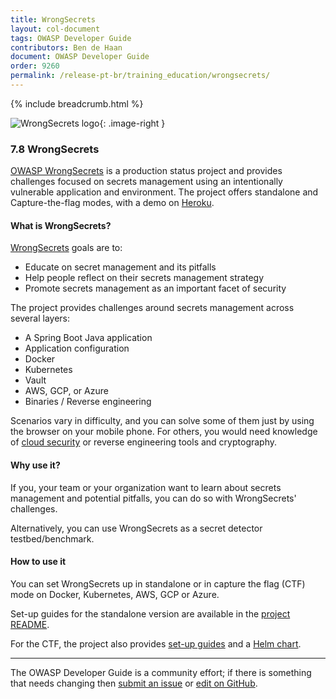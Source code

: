 ```yaml
---
title: WrongSecrets
layout: col-document
tags: OWASP Developer Guide
contributors: Ben de Haan 
document: OWASP Developer Guide
order: 9260
permalink: /release-pt-br/training_education/wrongsecrets/
---
```


{% include breadcrumb.html %}

<style type="text/css">
.image-right {
  height: 180px;
  display: block;
  margin-left: auto;
  margin-right: auto;
  float: right;
}
</style>

![WrongSecrets logo](../../../assets/images/logos/wrongsecrets.png "OWASP WrongSecrets"){: .image-right }

### 7.8 WrongSecrets

[OWASP WrongSecrets][wrongsecrets-project] is a production status project
and provides challenges focused on secrets management using an intentionally vulnerable application and environment.
The project offers standalone and Capture-the-flag modes, with a demo on [Heroku][heroku].

#### What is WrongSecrets?

[WrongSecrets][wrongsecrets] goals are to:

- Educate on secret management and its pitfalls
- Help people reflect on their secrets management strategy
- Promote secrets management as an important facet of security

The project provides challenges around secrets management across several layers:

- A Spring Boot Java application
- Application configuration
- Docker
- Kubernetes
- Vault
- AWS, GCP, or Azure
- Binaries / Reverse engineering

Scenarios vary in difficulty, and you can solve some of them just by using the browser on your mobile phone.
For others, you would need knowledge of [cloud security][cscloud] or reverse engineering tools and cryptography.

#### Why use it?

If you, your team or your organization want to learn about secrets management and potential pitfalls,
you can do so with WrongSecrets' challenges.

Alternatively, you can use WrongSecrets as a secret detector testbed/benchmark.

#### How to use it

You can set WrongSecrets up in standalone or in capture the flag (CTF) mode on Docker, Kubernetes, AWS, GCP or Azure.

Set-up guides for the standalone version are available in the [project README][readme].

For the CTF, the project also provides [set-up guides][ctf] and a [Helm chart][wrongsecrets-helm].

---

The OWASP Developer Guide is a community effort; if there is something that needs changing
then [submit an issue][issue0908] or [edit on GitHub][edit0908].

[cscloud]: https://cheatsheetseries.owasp.org/cheatsheets/Secure_Cloud_Architecture_Cheat_Sheet
[ctf]: https://github.com/OWASP/wrongsecrets/blob/master/ctf-instructions.md
[edit0908]: https://github.com/OWASP/www-project-developer-guide/blob/main/draft/09-training-education/08-wrongsecrets.md
[heroku]: https://wrongsecrets.herokuapp.com/
[issue0908]: https://github.com/OWASP/www-project-developer-guide/issues/new?labels=content&template=request.md&title=Update:%2009-training-education/08-wrongsecrets
[readme]: https://github.com/OWASP/wrongsecrets/blob/master/README.md
[wrongsecrets]: https://github.com/OWASP/wrongsecrets
[wrongsecrets-helm]: https://owasp.org/wrongsecrets-ctf-party/
[wrongsecrets-project]: https://owasp.org/www-project-wrongsecrets/
